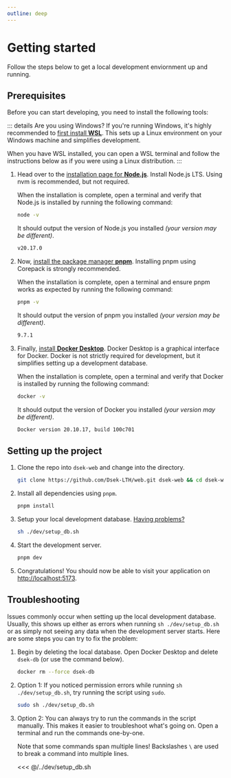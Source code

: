 ```yaml
---
outline: deep
---
```


# Getting started

Follow the steps below to get a local development enviornment up and running.

## Prerequisites

Before you can start developing, you need to install the following tools:

::: details Are you using Windows?
If you're running Windows, it's highly recommended to [first install **WSL**](https://learn.microsoft.com/en-us/windows/wsl/install). This sets up a Linux environment on your Windows machine and simplifies development.

When you have WSL installed, you can open a WSL terminal and follow the instructions below as if you were using a Linux distribution.
:::

1. Head over to the [installation page for **Node.js**](https://nodejs.org/en/download/). Install Node.js LTS. Using nvm is recommended, but not required.

   When the installation is complete, open a terminal and verify that Node.js is installed by running the following command:

   ```bash
   node -v
   ```

   It should output the version of Node.js you installed _(your version may be different)_.

   ```bash
   v20.17.0
   ```

2. Now, [install the package manager **pnpm**](https://pnpm.io/installation#using-corepack). Installing pnpm using Corepack is strongly recommended.

   When the installation is complete, open a terminal and ensure pnpm works as expected by running the following command:

   ```bash
   pnpm -v
   ```

   It should output the version of pnpm you installed _(your version may be different)_.

   ```bash
   9.7.1
   ```

3. Finally, [install **Docker Desktop**](https://docs.docker.com/get-docker/). Docker Desktop is a graphical interface for Docker. Docker is not strictly required for development, but it simplifies setting up a development database.

   When the installation is complete, open a terminal and verify that Docker is installed by running the following command:

   ```bash
   docker -v
   ```

   It should output the version of Docker you installed _(your version may be different)_.

   ```bash
   Docker version 20.10.17, build 100c701
   ```

## Setting up the project

1. Clone the repo into `dsek-web` and change into the directory.
   ```bash
   git clone https://github.com/Dsek-LTH/web.git dsek-web && cd dsek-web
   ```
2. Install all dependencies using `pnpm`.
   ```bash
   pnpm install
   ```
3. Setup your local development database. [Having problems?](#troubleshooting)

   ```bash
   sh ./dev/setup_db.sh
   ```

4. Start the development server.

   ```bash
   pnpm dev
   ```

5. Congratulations! You should now be able to visit your application on [http://localhost:5173](http://localhost:5173).

## Troubleshooting

Issues commonly occur when setting up the local development database. Usually, this shows up either as errors when running `sh ./dev/setup_db.sh` or as simply not seeing any data when the development server starts. Here are some steps you can try to fix the problem:

1. Begin by deleting the local database. Open Docker Desktop and delete `dsek-db` (or use the command below).

   ```bash title="Docker CLI (alternative)"
   docker rm --force dsek-db
   ```

2. Option 1: If you noticed permission errors while running `sh ./dev/setup_db.sh`, try running the script using `sudo`.

   ```bash
   sudo sh ./dev/setup_db.sh
   ```

3. Option 2: You can always try to run the commands in the script manually. This makes it easier to troubleshoot what's going on. Open a terminal and run the commands one-by-one.

   Note that some commands span multiple lines! Backslashes `\` are used to break a command into multiple lines.

   <<< @/../dev/setup_db.sh
